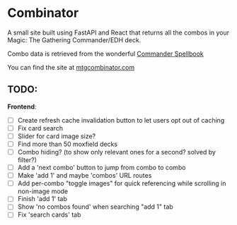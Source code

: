 # Combinator

A small site built using FastAPI and React that returns all the combos in your Magic: The Gathering Commander/EDH deck.

Combo data is retrieved from the wonderful [Commander Spellbook](https://commanderspellbook.com/)

You can find the site at [mtgcombinator.com](https://mtgcombinator.com/)

## TODO:

**Frontend**:   
- [ ] Create refresh cache invalidation button to let users opt out of caching
- [ ] Fix card search
- [ ] Slider for card image size?
- [ ] Find more than 50 moxfield decks
- [ ] Combo hiding? (to show only relevant ones for a second? solved by filter?)
- [ ] Add a 'next combo' button to jump from combo to combo
- [ ] Make 'add 1' and maybe 'combos' URL routes
- [ ] Add per-combo "toggle images" for quick referencing while scrolling in non-image mode
- [ ] Finish 'add 1' tab
- [ ] Show 'no combos found' when searching "add 1" tab
- [ ] Fix 'search cards' tab
